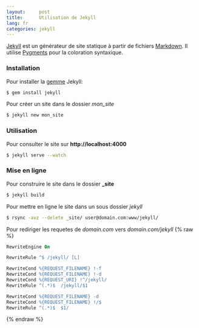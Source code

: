 ```yaml
---
layout:     post
title:      Utilisation de Jekyll
lang: fr
categories: jekyll
---
```


[Jekyll] est un générateur de site statique à partir de fichiers [Markdown]. Il utilise [Pygments] pour la coloration syntaxique.

### Installation

Pour installer la [gemme][RubyGems] Jekyll:
```bash 
$ gem install jekyll
``` 

Pour créer un site dans le dossier *mon_site*
```bash 
$ jekyll new mon_site
``` 

### Utilisation

Pour consulter le site sur **http://localhost:4000**
```bash 
$ jekyll serve --watch
``` 

### Mise en ligne

Pour construire le site dans le dossier **\_site**
```bash 
$ jekyll build
``` 

Pour mettre en ligne le site dans un sous dossier *jekyll*
```bash 
$ rsync -avz --delete _site/ user@domain.com:www/jekyll/
``` 

Pour rediriger les requetes de *domain.com* vers *domain.com/jekyll*
{% raw %}
```apache 
RewriteEngine On

RewriteRule ^$ /jekyll/ [L]

RewriteCond %{REQUEST_FILENAME} !-f
RewriteCond %{REQUEST_FILENAME} !-d
RewriteCond %{REQUEST_URI} !^/jekyll/
RewriteRule ^(.*)$  /jekyll/$1

RewriteCond %{REQUEST_FILENAME} -d
RewriteCond %{REQUEST_FILENAME} !/$
RewriteRule ^(.*)$  $1/
``` 
{% endraw %}

[RubyGems]: http://rubygems.org/
[Jekyll]: http://jekyllrb.com/
[Pygments]: http://pygments.org/
[Markdown]: http://daringfireball.net/projects/markdown/
